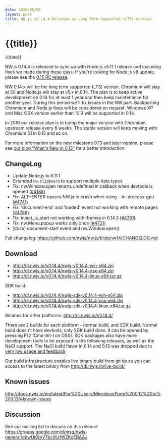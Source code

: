 ```yaml
---
date: 2016/05/06
layout: post
title: NW.js v0.14.4 Released as Long Term Supported (LTS) version
---
```


# {{title}}
{{date}}

NW.js 0.14.4 is released to sync up with Node.js v5.11.1 release and including fixes we made during these days. If you're looking for Node.js v6 update, please see the [0.15 RC release](/blog/v0.15.0-rc1/).

NW 0.14.x will be the long term supported (LTS) version. Chromium will stay at 50 and Node.js will stay at v5.x in 0.14. The plan is to keep active development on 0.14 for at least 1 year and then keep maintenance for another year. During this period we'll fix issues in the NW part. Backporting Chromium and Node.js fixes will be considered on request. Windows XP and Mac OSX version earlier than 10.9 will be supported in 0.14.

In 2016 our release plan is to bump the major version with Chromium upstream release every 6 weeks. The stable version will keep moving with Chromium 51 in 0.15 and so on.

For more information on the new milestone 0.13 and later version, please see [our blog "What's New in 0.13"](/blog/whats-new-in-0.13) for a better introduction.

## ChangeLog

- Update Node.js to 5.11.1
- Extended `nw.Clipboard` to support multiple data types
- Fix: nw.Window.open returns undefined in callback when devtools is opened [(#4188)](https://github.com/nwjs/nw.js/issues/4188)
- Fix: ALT+ENTER causes NW.js to crash when using --in-process-gpu [(#4741)](https://github.com/nwjs/nw.js/issues/4741)
- Fix: 'document-end' and 'loaded' event not working with remote pages [(#4788)](https://github.com/nwjs/nw.js/issues/4788)
- Fix: inject_js_start not working with iframes in 0.14.3 [(#4791)](https://github.com/nwjs/nw.js/issues/4791)
- Fix: nw.Menu.popup works only once [(#4721)](https://github.com/nwjs/nw.js/issues/4721)
- [docs] document-start event and nw.Window.open()

Full changelog: https://github.com/nwjs/nw.js/blob/nw14/CHANGELOG.md

## Download 

* http://dl.nwjs.io/v0.14.4/nwjs-v0.14.4-win-x64.zip 
* http://dl.nwjs.io/v0.14.4/nwjs-v0.14.4-osx-x64.zip 
* http://dl.nwjs.io/v0.14.4/nwjs-v0.14.4-linux-x64.tar.gz 

SDK build: 
* http://dl.nwjs.io/v0.14.4/nwjs-sdk-v0.14.4-win-x64.zip 
* http://dl.nwjs.io/v0.14.4/nwjs-sdk-v0.14.4-osx-x64.zip 
* http://dl.nwjs.io/v0.14.4/nwjs-sdk-v0.14.4-linux-x64.tar.gz 

Binaries for other platforms: http://dl.nwjs.io/v0.14.4/ 

There are 2 builds for each platform - normal build, and SDK build. Normal build doesn't have devtools, only SDK build does. lt can be opened by pressing F12 (Cmd-Alt-I on OSX). SDK packages also have more development tools to be exposed in the following releases, as well as the NaCl support. The NaCl build flavor in 0.14 and 0.13 was dropped due to [very low usage and feedback](https://groups.google.com/d/msg/nwjs-general/uyNwqEPowd0/RfIDu1EIBQAJ)

Our build infrastructure enables live binary build from git tip so you can access to the latest binary from http://dl.nwjs.io/live-build/ 

## Known issues 
 
http://docs.nwjs.io/en/latest/For%20Users/Migration/From%200.12%20to%200.13/#known-issues

## Discussion

See our mailing list to discuss on this release: https://groups.google.com/d/msg/nwjs-general/obwUK8yV7bc/KsfWZKgEBAAJ